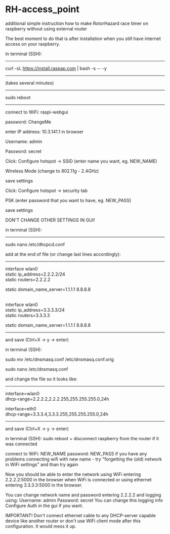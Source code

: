 # RH-access_point
additional simple instruction how to make RotorHazard race timer on raspberry without using external router

The best moment to do that is after installation when you still have internet access on your raspberry.
  
In terminal (SSH):
________________

curl -sL https://install.raspap.com | bash -s -- -y
________________

(takes several minutes)
________________
sudo reboot
________________

connect to WiFi: raspi-webgui

password: ChangeMe<br/>



enter IP address: 10.3.141.1 in browser

Username: admin

Password: secret<br/>  


Click:
Configure hotspot -> SSID (enter name you want, eg. NEW_NAME) 

Wireless Mode (change to 802.11g - 2.4GHz)

save settings  

Click:
Configure hotspot -> security tab

PSK (enter password that you want to have, eg. NEW_PASS)

save settings

DON'T CHANGE OTHER SETTINGS IN GUI!  


in terminal (SSH):

________________

sudo nano /etc/dhcpcd.conf

add at the end of file (or change last lines accordingly):
________________

interface wlan0<br/>
static ip_address=2.2.2.2/24<br/>
static routers=2.2.2.2<br/>

static domain_name_server=1.1.1.1 8.8.8.8<br/><br/>

interface wlan0<br/>
static ip_address=3.3.3.3/24<br/>
static routers=3.3.3.3<br/>

static domain_name_server=1.1.1.1 8.8.8.8
________________

and save (Ctrl+X -> y -> enter)

in terminal (SSH):

sudo mv /etc/dnsmasq.conf /etc/dnsmasq.conf.orig<br/>

sudo nano /etc/dnsmasq.conf

and change the file so it looks like:
________________

interface=wlan0<br/>
dhcp-range=2.2.2.2,2.2.2.255,255.255.255.0,24h

interface=eth0<br/>
dhcp-range=3.3.3.4,3.3.3.255,255.255.255.0,24h
________________

and save (Ctrl+X -> y -> enter)

in terminal (SSH):
sudo reboot + disconnect raspberry from the router if it was connected

  
connect to WiFi: NEW_NAME
password: NEW_PASS
if you have any problems connecting wifi with new name - try "forgetting the (old) network in WiFi settings" and than try again

Now you should be able to enter the network using WiFi entering 2.2.2.2:5000 in the browser when WiFi is connected
or using ethernet entering 3.3.3.3:5000 in the browser. 


You can change network name and password entering 2.2.2.2 and logging using:
Username: admin
Password: secret
You can change this logging info Configure Auth in the gui if you want.


IMPORTANT! Don't connect ethernet cable to any DHCP-server capable device like another router or don't use WiFi client mode after this configuration.
It would mess it up.
